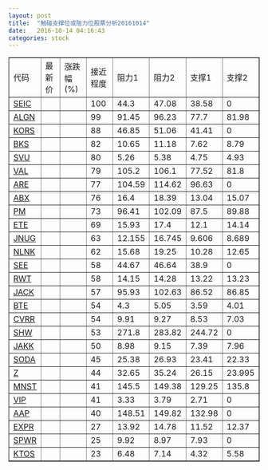 ```yaml
---
layout: post
title:  "触碰支撑位或阻力位股票分析20161014"
date:   2016-10-14 04:16:43
categories: stock
---
```

<script type="text/javascript">
var stockList = []
stockList.push('gb_seic');
stockList.push('gb_algn');
stockList.push('gb_kors');
stockList.push('gb_bks');
stockList.push('gb_svu');
stockList.push('gb_val');
stockList.push('gb_are');
stockList.push('gb_abx');
stockList.push('gb_pm');
stockList.push('gb_ete');
stockList.push('gb_jnug');
stockList.push('gb_nlnk');
stockList.push('gb_see');
stockList.push('gb_rwt');
stockList.push('gb_jack');
stockList.push('gb_bte');
stockList.push('gb_cvrr');
stockList.push('gb_shw');
stockList.push('gb_jakk');
stockList.push('gb_soda');
stockList.push('gb_z');
stockList.push('gb_mnst');
stockList.push('gb_vip');
stockList.push('gb_aap');
stockList.push('gb_expr');
stockList.push('gb_spwr');
stockList.push('gb_ktos');
</script>
<table border="1">
 <tr>
 <td>代码</td>
 <td>最新价</td>
 <td>涨跌幅(%)</td>
 <td>接近程度</td>
 <td>阻力1</td>
 <td>阻力2</td>
 <td>支撑1</td>
 <td>支撑2</td>
</tr>
  <tr id="seic" class="red">
  <td><a href="http://stock.finance.sina.com.cn/usstock/quotes/SEIC.html" target="_blank">SEIC</a></td><td></td><td></td><td>100</td><td>44.3</td><td>47.08</td><td>38.58</td><td>0</td></tr>
  <tr id="algn" class="red">
  <td><a href="http://stock.finance.sina.com.cn/usstock/quotes/ALGN.html" target="_blank">ALGN</a></td><td></td><td></td><td>99</td><td>91.45</td><td>96.23</td><td>77.7</td><td>81.98</td></tr>
  <tr id="kors" class="red">
  <td><a href="http://stock.finance.sina.com.cn/usstock/quotes/KORS.html" target="_blank">KORS</a></td><td></td><td></td><td>88</td><td>46.85</td><td>51.06</td><td>41.41</td><td>0</td></tr>
  <tr id="bks" class="red">
  <td><a href="http://stock.finance.sina.com.cn/usstock/quotes/BKS.html" target="_blank">BKS</a></td><td></td><td></td><td>82</td><td>10.65</td><td>11.18</td><td>7.62</td><td>8.79</td></tr>
  <tr id="svu" class="green">
  <td><a href="http://stock.finance.sina.com.cn/usstock/quotes/SVU.html" target="_blank">SVU</a></td><td></td><td></td><td>80</td><td>5.26</td><td>5.38</td><td>4.75</td><td>4.93</td></tr>
  <tr id="val" class="green">
  <td><a href="http://stock.finance.sina.com.cn/usstock/quotes/VAL.html" target="_blank">VAL</a></td><td></td><td></td><td>79</td><td>105.2</td><td>106.1</td><td>77.52</td><td>81.8</td></tr>
  <tr id="are" class="red">
  <td><a href="http://stock.finance.sina.com.cn/usstock/quotes/ARE.html" target="_blank">ARE</a></td><td></td><td></td><td>77</td><td>104.59</td><td>114.62</td><td>96.63</td><td>0</td></tr>
  <tr id="abx" class="red">
  <td><a href="http://stock.finance.sina.com.cn/usstock/quotes/ABX.html" target="_blank">ABX</a></td><td></td><td></td><td>76</td><td>16.4</td><td>18.39</td><td>13.04</td><td>15.07</td></tr>
  <tr id="pm" class="red">
  <td><a href="http://stock.finance.sina.com.cn/usstock/quotes/PM.html" target="_blank">PM</a></td><td></td><td></td><td>73</td><td>96.41</td><td>102.09</td><td>87.5</td><td>89.88</td></tr>
  <tr id="ete" class="red">
  <td><a href="http://stock.finance.sina.com.cn/usstock/quotes/ETE.html" target="_blank">ETE</a></td><td></td><td></td><td>69</td><td>15.93</td><td>17.4</td><td>12.1</td><td>14.14</td></tr>
  <tr id="jnug" class="red">
  <td><a href="http://stock.finance.sina.com.cn/usstock/quotes/JNUG.html" target="_blank">JNUG</a></td><td></td><td></td><td>63</td><td>12.155</td><td>16.745</td><td>9.606</td><td>8.689</td></tr>
  <tr id="nlnk" class="red">
  <td><a href="http://stock.finance.sina.com.cn/usstock/quotes/NLNK.html" target="_blank">NLNK</a></td><td></td><td></td><td>62</td><td>15.68</td><td>19.25</td><td>10.28</td><td>12.65</td></tr>
  <tr id="see" class="red">
  <td><a href="http://stock.finance.sina.com.cn/usstock/quotes/SEE.html" target="_blank">SEE</a></td><td></td><td></td><td>58</td><td>44.67</td><td>46.64</td><td>38.9</td><td>0</td></tr>
  <tr id="rwt" class="red">
  <td><a href="http://stock.finance.sina.com.cn/usstock/quotes/RWT.html" target="_blank">RWT</a></td><td></td><td></td><td>58</td><td>14.15</td><td>14.28</td><td>13.22</td><td>13.23</td></tr>
  <tr id="jack" class="red">
  <td><a href="http://stock.finance.sina.com.cn/usstock/quotes/JACK.html" target="_blank">JACK</a></td><td></td><td></td><td>57</td><td>95.93</td><td>102.63</td><td>86.52</td><td>86.85</td></tr>
  <tr id="bte" class="red">
  <td><a href="http://stock.finance.sina.com.cn/usstock/quotes/BTE.html" target="_blank">BTE</a></td><td></td><td></td><td>54</td><td>4.3</td><td>5.05</td><td>3.59</td><td>4.01</td></tr>
  <tr id="cvrr" class="green">
  <td><a href="http://stock.finance.sina.com.cn/usstock/quotes/CVRR.html" target="_blank">CVRR</a></td><td></td><td></td><td>54</td><td>9.91</td><td>9.27</td><td>8.53</td><td>7.03</td></tr>
  <tr id="shw" class="red">
  <td><a href="http://stock.finance.sina.com.cn/usstock/quotes/SHW.html" target="_blank">SHW</a></td><td></td><td></td><td>53</td><td>271.8</td><td>283.82</td><td>244.72</td><td>0</td></tr>
  <tr id="jakk" class="green">
  <td><a href="http://stock.finance.sina.com.cn/usstock/quotes/JAKK.html" target="_blank">JAKK</a></td><td></td><td></td><td>50</td><td>8.98</td><td>9.15</td><td>7.39</td><td>7.96</td></tr>
  <tr id="soda" class="red">
  <td><a href="http://stock.finance.sina.com.cn/usstock/quotes/SODA.html" target="_blank">SODA</a></td><td></td><td></td><td>45</td><td>25.38</td><td>26.93</td><td>23.41</td><td>22.33</td></tr>
  <tr id="z" class="red">
  <td><a href="http://stock.finance.sina.com.cn/usstock/quotes/Z.html" target="_blank">Z</a></td><td></td><td></td><td>44</td><td>32.65</td><td>35.24</td><td>26.15</td><td>23.995</td></tr>
  <tr id="mnst" class="green">
  <td><a href="http://stock.finance.sina.com.cn/usstock/quotes/MNST.html" target="_blank">MNST</a></td><td></td><td></td><td>41</td><td>145.5</td><td>149.38</td><td>129.25</td><td>135.8</td></tr>
  <tr id="vip" class="green">
  <td><a href="http://stock.finance.sina.com.cn/usstock/quotes/VIP.html" target="_blank">VIP</a></td><td></td><td></td><td>41</td><td>3.33</td><td>3.79</td><td>2.71</td><td>0</td></tr>
  <tr id="aap" class="red">
  <td><a href="http://stock.finance.sina.com.cn/usstock/quotes/AAP.html" target="_blank">AAP</a></td><td></td><td></td><td>40</td><td>148.51</td><td>149.82</td><td>132.98</td><td>0</td></tr>
  <tr id="expr" class="green">
  <td><a href="http://stock.finance.sina.com.cn/usstock/quotes/EXPR.html" target="_blank">EXPR</a></td><td></td><td></td><td>27</td><td>13.92</td><td>14.78</td><td>11.52</td><td>12.37</td></tr>
  <tr id="spwr" class="green">
  <td><a href="http://stock.finance.sina.com.cn/usstock/quotes/SPWR.html" target="_blank">SPWR</a></td><td></td><td></td><td>25</td><td>9.92</td><td>8.97</td><td>7.93</td><td>0</td></tr>
  <tr id="ktos" class="red">
  <td><a href="http://stock.finance.sina.com.cn/usstock/quotes/KTOS.html" target="_blank">KTOS</a></td><td></td><td></td><td>23</td><td>6.48</td><td>7.14</td><td>4.32</td><td>5.58</td></tr>
</table>
